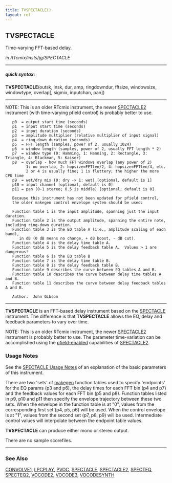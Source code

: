```yaml
---
title: TVSPECTACLE()
layout: ref
---
```


## TVSPECTACLE

Time-varying FFT-based delay.

*in RTcmix/insts/jg/SPECTACLE*  
  

-----

##### quick syntax:

**TVSPECTACLE**(outsk, insk, dur, amp, ringdowndur, fftsize, windowsize,
windowtype, overlap\[, sigmix, inputchan, pan\])

-----

  
NOTE: This is an older RTcmix instrument, the newer
[SPECTACLE2](SPECTACLE2.html) instrument (with time-varying pfield
control) is probably better to use.  
  
  

``` 
   p0  = output start time (seconds)
   p1  = input start time (seconds)
   p2  = input duration (seconds)
   p3  = amplitude multiplier (relative multiplier of input signal)
   p4  = ring-down duration (seconds)
   p5  = FFT length (samples, power of 2, usually 1024)
   p6  = window length (samples, power of 2, usually FFT length * 2)
   p7  = window type (0: Hamming, 1: Hanning, 2: Rectangle, 3: Triangle, 4: Blackman, 5: Kaiser)
   p8  = overlap - how much FFT windows overlap (any power of 2)
         1: no overlap, 2: hopsize=FFTlen/2, 4: hopsize=FFTlen/4, etc.
         2 or 4 is usually fine; 1 is fluttery; the higher the more CPU time
   p9  = wet/dry mix (0: dry -> 1: wet) [optional, default is 1]
   p10 = input channel [optional, default is 0]
   p11 = pan (0-1 stereo; 0.5 is middle) [optional; default is 0]

   Because this instrument has not been updated for pfield control,
   the older makegen control envelope system should be used:

   Function table 1 is the input amplitude, spanning just the input duration.
   Function table 2 is the output amplitude, spanning the entire note, including ring-down duration.
   Function table 3 is the EQ table A (i.e., amplitude scaling of each band),
      in dB (0 dB means no change, + dB boost, - dB cut).
   Function table 4 is the delay time table A.
   Function table 5 is the delay feedback table A.  Values > 1 are dangerous!
   Function table 6 is the EQ table B
   Function table 7 is the delay time table B.
   Function table 8 is the delay feedback table B.
   Function table 9 describes the curve between EQ tables A and B.
   Function table 10 describes the curve between delay time tables A and B.
   Function table 11 describes the curve between delay feedback tables A and B.

   Author:  John Gibson
```

  

-----

  
**TVSPECTACLE** is an FFT-based delay instrument based on the
[SPECTACLE](SPECTACLE.html) instrument. The difference is that
**TVSPECTACLE** allows the EQ, delay and feedback parameters to vary
over time.

NOTE: This is an older RTcmix instrument, the newer
[SPECTACLE2](SPECTACLE2.html) instrument is probably better to use. The
parameter time-variation can be accomplished using the
[pfield-enabled](pfield-enabled-2.html) capabilities of
[SPECTACLE2](SPECTACLE2.html). <span id="usage_notes"></span>

### Usage Notes

See the [SPECTACLE Usage Notes](SPECTACLE.html#usage_notes) of an
explanation of the basic parameters of this instrument.

There are two 'sets' of [makegen](../scorefile/makegen.html) function
tables used to specify 'endpoints' for the EQ params (p3 and p6), the
delay times for each FFT bin (p4 and p7) and the feedback values for
each FFT bin (p5 and p8). Function tables listed in p9, p10 and p11 then
specify the envelope trajectory between these two sets. When the
envelope in the function table is at "0", values from the corresponding
first set (p4, p5, p6) will be used. When the control envelope is at
"1", values from the second set (p7, p8, p9) will be used. Intermediate
control values will interpolate between the endpoint table values.

**TVSPECTACLE** can produce either mono or stereo output.  
  
  
There are no sample scorefiles.  

-----

### See Also

[CONVOLVE1](CONVOLVE1.html), [LPCPLAY](LPCPLAY.html), [PVOC](PVOC.html),
[SPECTACLE](SPECTACLE.html), [SPECTACLE2](SPECTACLE2.html),
[SPECTEQ](SPECTEQ.html), [SPECTEQ2](SPECTEQ2.html),
[VOCODE2](VOCODE2.html), [VOCODE3](VOCODE3.html),
[VOCODESYNTH](VOCODESYNTH.html)
